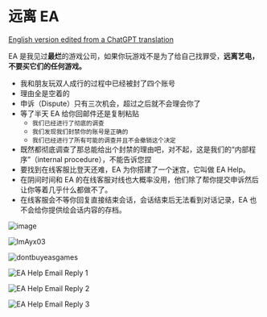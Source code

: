 # 远离 EA
[English version edited from a ChatGPT translation](/README_en.md)

EA 是我见过**最烂**的游戏公司，如果你玩游戏不是为了给自己找罪受，**远离艺电，不要买它们的任何游戏。**

- 我和朋友玩双人成行的过程中已经被封了四个账号
- 理由全是空着的
- 申诉（Dispute）只有三次机会，超过之后就不会理会你了
- 等了半天 EA 给你回邮件还是复制粘贴
  - `我们已经进行了彻底的调查`
  - `我们发现我们封禁你的账号是正确的`
  - `我们已经进行了所有可能的调查并且不会撤销这个决定`
- 既然都彻底调查了那总能给出个封禁的理由吧，对不起，这是我们的“内部程序”（internal procedure），不能告诉您捏
- 要找到在线客服比登天还难，EA 为你搭建了一个迷宫，它叫做 EA Help。
- 在阴间时间和 EA 的在线客服对线也大概率没用，他们除了帮你提交申诉然后让你等着几乎什么都做不了。
- 在线客服会不等你回复直接结束会话，会话结束后无法看到对话记录，EA 也不会给你提供绘会话内容的存档。

![image](https://github.com/Ayx03/EA/assets/75155322/97e34f39-bd13-487c-926b-0526e0261265)

![ImAyx03](https://github.com/Ayx03/EA/assets/75155322/980dbe21-31fa-47c7-940c-f1bac0260945)

![dontbuyeasgames](https://github.com/Ayx03/EA/assets/75155322/34f1d628-80fc-4f89-a9b7-1daa38ff7e41)

![EA Help Email Reply 1](https://github.com/Ayx03/EA/assets/75155322/14582756-6c00-4c4f-a272-382ded9e38ce)

![EA Help Email Reply 2](https://github.com/Ayx03/StayAwayFromEA/assets/75155322/5f49053d-db91-41ff-a0dc-3895cfc6711f)

![EA Help Email Reply 3](https://github.com/Ayx03/StayAwayFromEA/assets/75155322/94b74855-4a43-46e9-be04-9d30ee6f3498)
